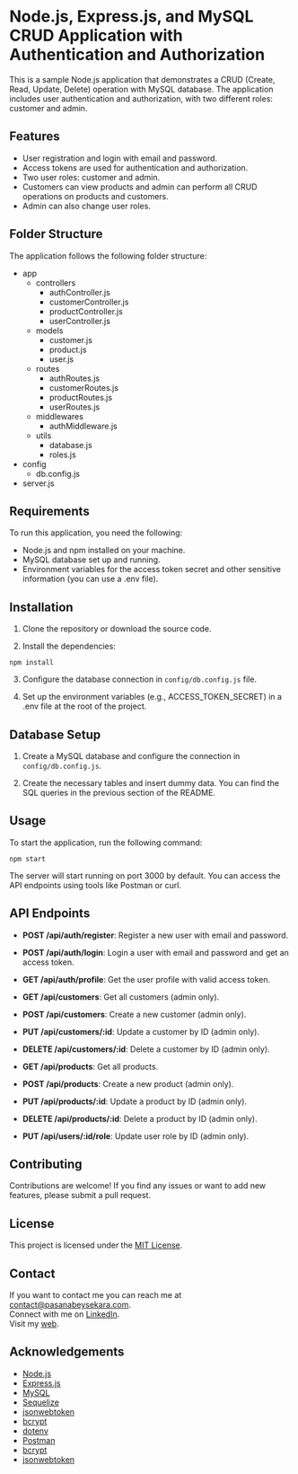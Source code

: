 # Node.js, Express.js, and MySQL CRUD Application with Authentication and Authorization

This is a sample Node.js application that demonstrates a CRUD (Create, Read, Update, Delete) operation with MySQL database. The application includes user authentication and authorization, with two different roles: customer and admin.

## Features

- User registration and login with email and password.
- Access tokens are used for authentication and authorization.
- Two user roles: customer and admin.
- Customers can view products and admin can perform all CRUD operations on products and customers.
- Admin can also change user roles.

## Folder Structure

The application follows the following folder structure:

- app
  - controllers
    - authController.js
    - customerController.js
    - productController.js
    - userController.js
  - models
    - customer.js
    - product.js
    - user.js
  - routes
    - authRoutes.js
    - customerRoutes.js
    - productRoutes.js
    - userRoutes.js
  - middlewares
    - authMiddleware.js
  - utils
    - database.js
    - roles.js
- config
  - db.config.js
- server.js


## Requirements

To run this application, you need the following:

- Node.js and npm installed on your machine.
- MySQL database set up and running.
- Environment variables for the access token secret and other sensitive information (you can use a .env file).

## Installation

1. Clone the repository or download the source code.

2. Install the dependencies:

```
npm install
```


3. Configure the database connection in `config/db.config.js` file.

4. Set up the environment variables (e.g., ACCESS_TOKEN_SECRET) in a .env file at the root of the project.

## Database Setup

1. Create a MySQL database and configure the connection in `config/db.config.js`.

2. Create the necessary tables and insert dummy data. You can find the SQL queries in the previous section of the README.

## Usage

To start the application, run the following command:

```
npm start
```


The server will start running on port 3000 by default. You can access the API endpoints using tools like Postman or curl.

## API Endpoints

- **POST /api/auth/register**: Register a new user with email and password.
- **POST /api/auth/login**: Login a user with email and password and get an access token.
- **GET /api/auth/profile**: Get the user profile with valid access token.

- **GET /api/customers**: Get all customers (admin only).
- **POST /api/customers**: Create a new customer (admin only).
- **PUT /api/customers/:id**: Update a customer by ID (admin only).
- **DELETE /api/customers/:id**: Delete a customer by ID (admin only).

- **GET /api/products**: Get all products.
- **POST /api/products**: Create a new product (admin only).
- **PUT /api/products/:id**: Update a product by ID (admin only).
- **DELETE /api/products/:id**: Delete a product by ID (admin only).

- **PUT /api/users/:id/role**: Update user role by ID (admin only).

## Contributing

Contributions are welcome! If you find any issues or want to add new features, please submit a pull request.

## License

This project is licensed under the [MIT License](LICENSE).

## Contact

If you want to contact me you can reach me at <a href="mailto:contact@pasanabeysekara.com">contact@pasanabeysekara.com</a>.</br>
Connect with me on [LinkedIn](https://www.linkedin.com/in/pasanabeysekara/).</br>
Visit my [web](https://pasanabeysekara.com).

## Acknowledgements

- [Node.js](https://nodejs.org/)
- [Express.js](https://expressjs.com/)
- [MySQL](https://www.mysql.com/)
- [Sequelize](https://sequelize.org/)
- [jsonwebtoken](https://www.npmjs.com/package/jsonwebtoken)
- [bcrypt](https://www.npmjs.com/package/bcrypt)
- [dotenv](https://www.npmjs.com/package/dotenv)
- [Postman](https://www.postman.com/)
- [bcrypt](https://www.npmjs.com/package/bcrypt)
- [jsonwebtoken](https://www.npmjs.com/package/jsonwebtoken)